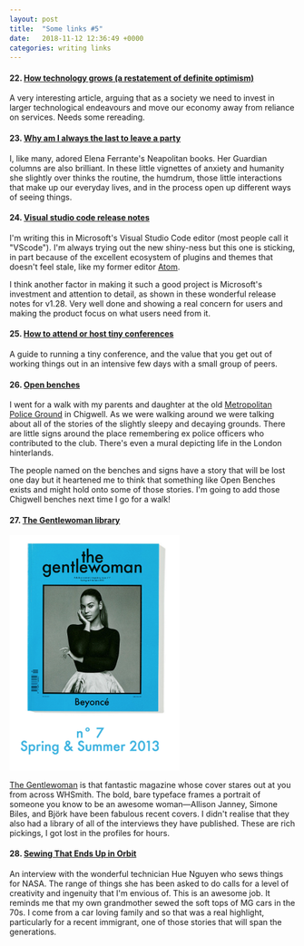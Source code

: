 ```yaml
---
layout: post
title:  "Some links #5"
date:   2018-11-12 12:36:49 +0000
categories: writing links
---
```


#### 22. [How technology grows (a restatement of definite optimism)][22]

A very interesting article, arguing that as a society we need to invest in larger technological endeavours and move our economy away from reliance on services. Needs some rereading.

<!--more-->

#### 23. [Why am I always the last to leave a party][23]

I, like many, adored Elena Ferrante's Neapolitan books. Her Guardian columns are also brilliant. In these little vignettes of anxiety and humanity she slightly over thinks the routine, the humdrum, those little interactions that make up our everyday lives, and in the process open up different ways of seeing things.

#### 24. [Visual studio code release notes][24]

I'm writing this in Microsoft's Visual Studio Code editor (most people call it "VScode"). I'm always trying out the new shiny-ness but this one is sticking, in part because of the excellent ecosystem of plugins and themes that doesn't feel stale, like my former editor [Atom](https://atom.io/).

I think another factor in making it such a good project is Microsoft's investment and attention to detail, as shown in these wonderful release notes for v1.28. Very well done and showing a real concern for users and making the product focus on what users need from it.

#### 25. [How to attend or host tiny conferences][25]

A guide to running a tiny conference, and the value that you get out of working things out in an intensive few days with a small group of peers.

#### 26. [Open benches][26]

I went for a walk with my parents and daughter at the old [Metropolitan Police Ground](http://www.chigwellsportsclub.com/gallerypage/details/2249/) in Chigwell. As we were walking around we were talking about all of the stories of the slightly sleepy and decaying grounds. There are little signs around the place remembering ex police officers who contributed to the club. There's even a mural depicting life in the London hinterlands.

The people named on the benches and signs have a story that will be lost one day but it heartened me to think that something like Open Benches exists and might hold onto some of those stories. I'm going to add those Chigwell benches next time I go for a walk!

#### 27. [The Gentlewoman library][27]

<img alt="Beyoncé's Gentlewoman cover" src="/assets/beyonce-gentlewoman-cover.png" width="300" />

[The Gentlewoman](https://thegentlewoman.co.uk/) is that fantastic magazine whose cover stares out at you from across WHSmith. The bold, bare typeface frames a portrait of someone you know to be an awesome woman&mdash;Allison Janney, Simone Biles, and Björk have been fabulous recent covers. I didn't realise that they also had a library of all of the interviews they have published. These are rich pickings, I got lost in the profiles for hours.

#### 28. [Sewing That Ends Up in Orbit][28]

An interview with the wonderful technician Hue Nguyen who sews things for NASA. The range of things she has been asked to do calls for a level of creativity and ingenuity that I'm envious of. This is an awesome job. It reminds me that my own grandmother sewed the soft tops of MG cars in the 70s. I come from a car loving family and so that was a real highlight, particularly for a recent immigrant, one of those stories that will span the generations.

[22]: https://danwang.co/how-technology-grows/
[23]: https://www.theguardian.com/books/2018/oct/20/elena-ferrante-why-am-i-always-the-last-to-leave-a-party
[24]: https://code.visualstudio.com/updates/v1_28
[25]: https://briancasel.com/tiny-conferences/
[26]: https://openbenches.org/
[27]: https://thegentlewoman.co.uk/library
[28]: https://www.nytimes.com/2018/11/02/business/sewing-leidos-astronauts.html